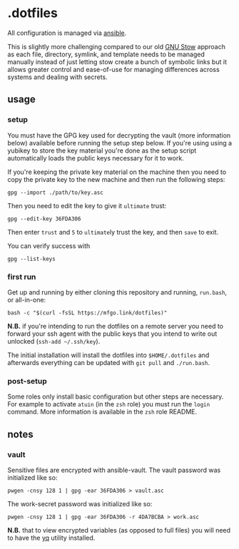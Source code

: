 # .dotfiles

All configuration is managed via [ansible](https://www.ansible.com).

This is slightly more challenging compared to our old
[GNU Stow](https://www.gnu.org/software/stow/) approach as each file,
directory, symlink, and template needs to be managed manually instead of just
letting stow create a bunch of symbolic links but it allows greater control
and ease-of-use for managing differences across systems and dealing with
secrets.

## usage

### setup

You must have the GPG key used for decrypting the vault (more information
below) available before running the setup step below. If you're using using a
yubikey to store the key material you're done as the setup script automatically
loads the public keys necessary for it to work.

If you're keeping the private key material on the machine then you need to copy
the private key to the new machine and then run the following steps:

```shell
gpg --import ./path/to/key.asc
```

Then you need to edit the key to give it `ultimate` trust:

```shell
gpg --edit-key 36FDA306
```

Then enter `trust` and `5` to `ultimate`ly trust the key, and then `save` to
exit.

You can verify success with

```shell
gpg --list-keys
```

### first run

Get up and running by either cloning this repository and running, `run.bash`,
or all-in-one:

```shell
bash -c "$(curl -fsSL https://mfgo.link/dotfiles)"
```

**N.B.** if you're intending to run the dotfiles on a remote server you need
to forward your ssh agent with the public keys that you intend to write out
unlocked (`ssh-add ~/.ssh/key`).

The initial installation will install the dotfiles into `$HOME/.dotfiles` and
afterwards everything can be updated with `git pull` and `./run.bash`.

### post-setup

Some roles only install basic configuration but other steps are necessary.
For example to activate `atuin` (in the `zsh` role) you must run the `login`
command. More information is available in the `zsh` role README.

## notes

### vault

Sensitive files are encrypted with ansible-vault. The vault password was
initialized like so:

```shell
pwgen -cnsy 128 1 | gpg -ear 36FDA306 > vault.asc
```

The work-secret password was initialized like so:

```shell
pwgen -cnsy 128 1 | gpg -ear 36FDA306 -r 4DA7BCBA > work.asc
```

**N.B.** that to view encrypted variables (as opposed to full files) you will
need to have the [yq](https://github.com/mikefarah/yq) utility installed.
